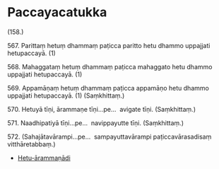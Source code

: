 

# Paccayacatukka






(158.)

567\. Parittaṃ hetuṃ dhammaṃ paṭicca paritto hetu dhammo uppajjati hetupaccayā. (1)






568\. Mahaggataṃ hetuṃ dhammaṃ paṭicca mahaggato hetu dhammo uppajjati hetupaccayā. (1)






569\. Appamāṇaṃ hetuṃ dhammaṃ paṭicca appamāṇo hetu dhammo uppajjati hetupaccayā. (1) (Saṃkhittaṃ.)






570\. Hetuyā tīṇi, ārammaṇe tīṇi…pe…  avigate tīṇi. (Saṃkhittaṃ.)






571\. Naadhipatiyā tīṇi…pe…  navippayutte tīṇi. (Saṃkhittaṃ.)






572\. (Sahajātavārampi…pe…  sampayuttavārampi paṭiccavārasadisaṃ vitthāretabbaṃ.)

* [Hetu-ārammaṇādi](Paccayacatukka/Hetu-arammanadi.md)



